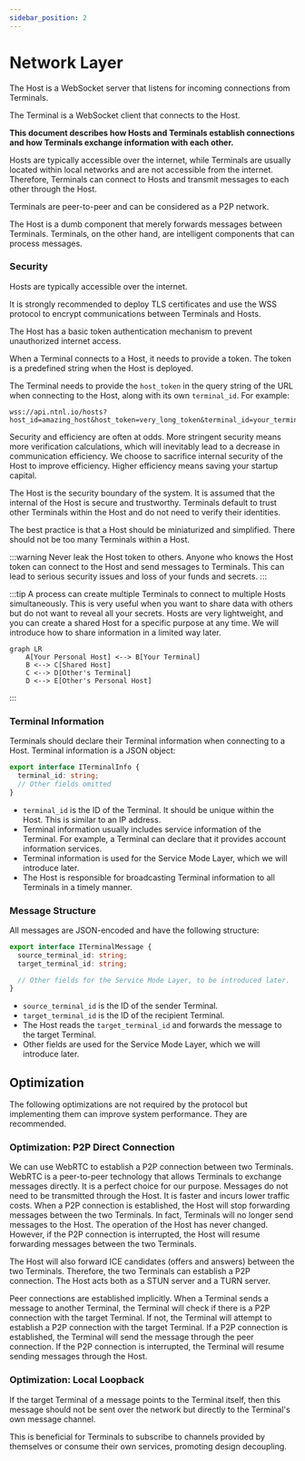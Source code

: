 ```yaml
---
sidebar_position: 2
---
```


# Network Layer

The Host is a WebSocket server that listens for incoming connections from Terminals.

The Terminal is a WebSocket client that connects to the Host.

**This document describes how Hosts and Terminals establish connections and how Terminals exchange information with each other.**

Hosts are typically accessible over the internet, while Terminals are usually located within local networks and are not accessible from the internet. Therefore, Terminals can connect to Hosts and transmit messages to each other through the Host.

Terminals are peer-to-peer and can be considered as a P2P network.

The Host is a dumb component that merely forwards messages between Terminals. Terminals, on the other hand, are intelligent components that can process messages.

### Security

Hosts are typically accessible over the internet.

It is strongly recommended to deploy TLS certificates and use the WSS protocol to encrypt communications between Terminals and Hosts.

The Host has a basic token authentication mechanism to prevent unauthorized internet access.

When a Terminal connects to a Host, it needs to provide a token. The token is a predefined string when the Host is deployed.

The Terminal needs to provide the `host_token` in the query string of the URL when connecting to the Host, along with its own `terminal_id`. For example:

```
wss://api.ntnl.io/hosts?host_id=amazing_host&host_token=very_long_token&terminal_id=your_terminal_id
```

Security and efficiency are often at odds. More stringent security means more verification calculations, which will inevitably lead to a decrease in communication efficiency.
We choose to sacrifice internal security of the Host to improve efficiency. Higher efficiency means saving your startup capital.

The Host is the security boundary of the system. It is assumed that the internal of the Host is secure and trustworthy.
Terminals default to trust other Terminals within the Host and do not need to verify their identities.

The best practice is that a Host should be miniaturized and simplified. There should not be too many Terminals within a Host.

:::warning
Never leak the Host token to others. Anyone who knows the Host token can connect to the Host and send messages to Terminals.
This can lead to serious security issues and loss of your funds and secrets.
:::

:::tip
A process can create multiple Terminals to connect to multiple Hosts simultaneously.
This is very useful when you want to share data with others but do not want to reveal all your secrets.
Hosts are very lightweight, and you can create a shared Host for a specific purpose at any time.
We will introduce how to share information in a limited way later.

```mermaid
graph LR
    A[Your Personal Host] <--> B[Your Terminal]
    B <--> C[Shared Host]
    C <--> D[Other's Terminal]
    D <--> E[Other's Personal Host]
```

:::

### Terminal Information

Terminals should declare their Terminal information when connecting to a Host. Terminal information is a JSON object:

```ts
export interface ITerminalInfo {
  terminal_id: string;
  // Other fields omitted
}
```

- `terminal_id` is the ID of the Terminal. It should be unique within the Host. This is similar to an IP address.
- Terminal information usually includes service information of the Terminal. For example, a Terminal can declare that it provides account information services.
- Terminal information is used for the Service Mode Layer, which we will introduce later.
- The Host is responsible for broadcasting Terminal information to all Terminals in a timely manner.

### Message Structure

All messages are JSON-encoded and have the following structure:

```ts
export interface ITerminalMessage {
  source_terminal_id: string;
  target_terminal_id: string;

  // Other fields for the Service Mode Layer, to be introduced later.
}
```

- `source_terminal_id` is the ID of the sender Terminal.
- `target_terminal_id` is the ID of the recipient Terminal.
- The Host reads the `target_terminal_id` and forwards the message to the target Terminal.
- Other fields are used for the Service Mode Layer, which we will introduce later.

## Optimization

The following optimizations are not required by the protocol but implementing them can improve system performance. They are recommended.

### Optimization: P2P Direct Connection

We can use WebRTC to establish a P2P connection between two Terminals. WebRTC is a peer-to-peer technology that allows Terminals to exchange messages directly. It is a perfect choice for our purpose. Messages do not need to be transmitted through the Host. It is faster and incurs lower traffic costs. When a P2P connection is established, the Host will stop forwarding messages between the two Terminals. In fact, Terminals will no longer send messages to the Host. The operation of the Host has never changed. However, if the P2P connection is interrupted, the Host will resume forwarding messages between the two Terminals.

The Host will also forward ICE candidates (offers and answers) between the two Terminals. Therefore, the two Terminals can establish a P2P connection. The Host acts both as a STUN server and a TURN server.

Peer connections are established implicitly. When a Terminal sends a message to another Terminal, the Terminal will check if there is a P2P connection with the target Terminal. If not, the Terminal will attempt to establish a P2P connection with the target Terminal. If a P2P connection is established, the Terminal will send the message through the peer connection. If the P2P connection is interrupted, the Terminal will resume sending messages through the Host.

### Optimization: Local Loopback

If the target Terminal of a message points to the Terminal itself, then this message should not be sent over the network but directly to the Terminal's own message channel.

This is beneficial for Terminals to subscribe to channels provided by themselves or consume their own services, promoting design decoupling.
